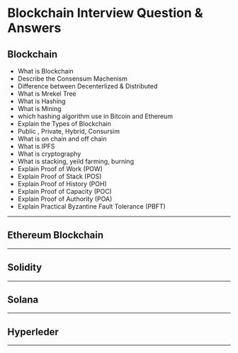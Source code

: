 # Blockchain Interview Question & Answers

## Blockchain

- What is Blockchain
- Describe the Consensum Machenism
- Difference between Decenterlized & Distributed
- What is Mrekel Tree
- What is Hashing
- What is Mining
- which hashing algorithm use in Bitcoin and Ethereum
- Explain the Types of Blockchain
- Public , Private, Hybrid, Consursim
- What is on chain and off chain
- What is IPFS
- What is cryptography
- What is stacking, yeild farming, burning
- Explain Proof of Work (POW)
- Explain Proof of Stack (POS)
- Explain Proof of History (POH)
- Explain Proof of Capacity (POC)
- Explain Proof of Authority (POA)
- Explain Practical Byzantine Fault Tolerance (PBFT)

<hr>

## Ethereum Blockchain

<hr>

## Solidity

<hr>

## Solana

<hr>

## Hyperleder

<hr>
